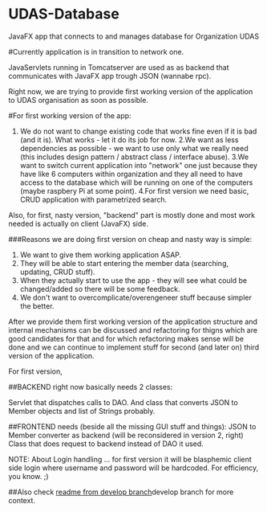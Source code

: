 # UDAS-Database
JavaFX app that connects to and manages database for Organization UDAS


#Currently application is in transition to network one.

JavaServlets running in Tomcatserver are used as as backend that communicates with JavaFX app trough JSON (wannabe rpc).

Right now, we are trying to provide first working version of the application to UDAS organisation as soon as possible.

#For first working version of the app:

1. We do not want to change existing code that works fine even if it is bad (and it is). What works - let it do its job for now.
2.We want as less dependencies as possible - we want to use only what we really need 
(this includes design pattern / abstract class / interface abuse).
3.We want to switch current application into "network" one just because they have like 6 computers within organization
 and they all need to have access to the database which will be running on one of the computers (maybe raspbery Pi at some point).
4.For first version we need basic, CRUD application with parametrized search.

Also, for first, nasty version, "backend" part is mostly done and most work needed is actually on client (JavaFX) side.

###Reasons we are doing first version on cheap and nasty way is simple: 

1. We want to give them working application ASAP. 
2. They will be able to start entering the member data (searching, updating, CRUD stuff).
3. When they actually start to use the app - they will see what could be changed/added so there will be some feedback.
4. We don't want to overcomplicate/overengeneer stuff because simpler the better.

After we provide them first working version of the application structure and internal mechanisms can be discussed and refactoring 
for thigns which are good candidates for that and for which refactoring makes sense will be done and we can continue to implement 
stuff for second (and later on) third version of the application.

For first version, 

##BACKEND right now basically needs 2 classes:

Servlet that dispatches calls to DAO. 
And class that converts JSON to Member objects and list of Strings probably.

##FRONTEND needs (beside all the missing GUI stuff and things):
JSON to Member converter as backend (will be reconsidered in version 2, right)
Class that does request to backend instead of DAO it used.


NOTE:
About Login handling ... for first version it will be blasphemic client side login where username and password will be hardcoded.
For efficiency, you know. ;)


##Also check [readme from develop branch](https://www.google.com)develop branch for more context.
